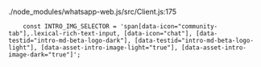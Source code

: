 
./node_modules/whatsapp-web.js/src/Client.js:175

        const INTRO_IMG_SELECTOR = 'span[data-icon="community-tab"],.lexical-rich-text-input, [data-icon="chat"], [data-testid="intro-md-beta-logo-dark"], [data-testid="intro-md-beta-logo-light"], [data-asset-intro-image-light="true"], [data-asset-intro-image-dark="true"]';

